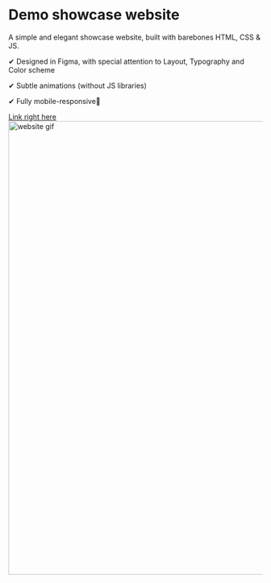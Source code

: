 # Demo showcase website

A simple and elegant showcase website, built with barebones HTML, CSS & JS.


✔ Designed in Figma, with special attention to Layout, Typography and Color scheme

✔ Subtle animations (without JS libraries)

✔ Fully mobile-responsive📲

[Link right here](https://jungle-showcase.netlify.app/)
<img src="./assets/animation.gif" alt="website gif" width="900"/>
